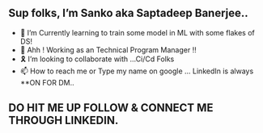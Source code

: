 ##  Sup folks, I’m Sanko aka Saptadeep Banerjee..
- 👾 I’m Currently learning to train some model in ML with some flakes of DS!
- 🌱 Ahh ! Working as an Technical Program Manager !!
- 🎗️ I’m looking to collaborate with ...Ci/Cd Folks
- 📫 How to reach me or Type my name on google ... LinkedIn is always **ON FOR DM..
## DO HIT ME UP FOLLOW & CONNECT ME THROUGH LINKEDIN.

<!---
imSanko/imSanko is a ✨ special ✨ repository because its `README.md` (this file) appears on your GitHub profile.
You can click the Preview link to take a look at your changes.
--->
